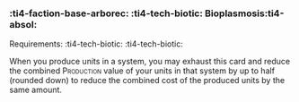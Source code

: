 ### :ti4-faction-base-arborec: :ti4-tech-biotic: **Bioplasmosis**:ti4-absol:

Requirements: :ti4-tech-biotic: :ti4-tech-biotic:

When you produce units in a system, you may exhaust this card and reduce the combined <span style="font-variant:small-caps;">Production</span> value of your units in that system by up to half (rounded down) to reduce the combined cost of the produced units by the same amount.
